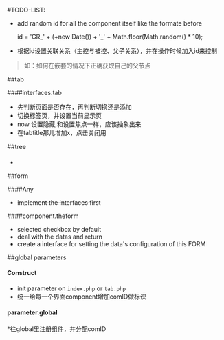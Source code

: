 #TODO-LIST:

* add random id for all the component itself like the formate before
	
	id = 'GR_' + (+new Date()) + '_' + Math.floor(Math.random() * 10);

* 根据id设置关联关系（主控与被控、父子关系），并在操作时候加入id来控制
> 如：如何在嵌套的情况下正确获取自己的父节点

##tab

####interfaces.tab

* 先判断页面是否存在，再判断切换还是添加
* 切换标签页，并设置当前显示页
* now 设置隐藏,和设置焦点一样，应该抽象出来
* 在tabtitle那儿增加x，点击关闭用


##tree

####

*


##form

####Any

* ~~implement the interfaces first~~

####component.theform

* selected checkbox by default
* deal with the datas and return
* create a interface for setting the data's configuration of this FORM


##global parameters

#### Construct

* init parameter on `index.php` or `tab.php`
* 统一给每一个界面component增加comID做标识

#### parameter.global

*往global里注册组件，并分配comID


